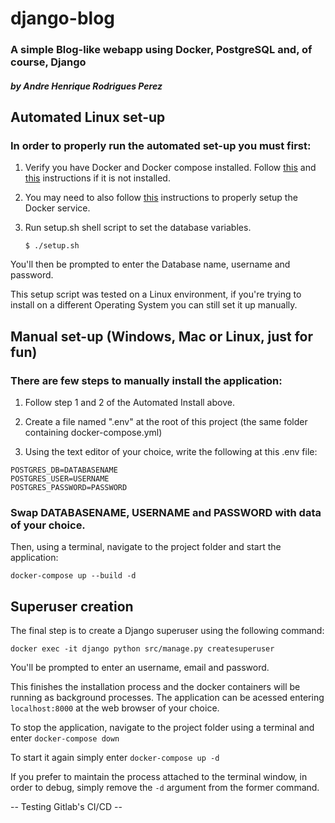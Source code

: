 # django-blog
### **A simple Blog-like webapp using Docker, PostgreSQL and, of course, Django**
#### *by Andre Henrique Rodrigues Perez*

## Automated Linux set-up
### In order to properly run the automated set-up you must first:

1. Verify you have Docker and Docker compose installed. Follow [this](https://docs.docker.com/get-docker/ "Get Docker") and [this](https://docs.docker.com/compose/install/ "Install Docker Compose") instructions if it is not installed.

2. You may need to also follow [this](https://docs.docker.com/engine/install/linux-postinstall/ "Post-installation steps for Linux") instructions to properly setup the Docker service.

3. Run setup.sh shell script to set the database variables.

    `$ ./setup.sh`

You'll then be prompted to enter the Database name, username and password.

This setup script was tested on a Linux environment, if you're trying to install on a different Operating System you can still set it up manually.

## Manual set-up (Windows, Mac or Linux, just for fun)
### There are few steps to manually install the application:

1. Follow step 1 and 2 of the Automated Install above.

2. Create a file named ".env" at the root of this project (the same folder containing docker-compose.yml)

3. Using the text editor of your choice, write the following at this .env file:

`POSTGRES_DB=DATABASENAME`\
`POSTGRES_USER=USERNAME`\
`POSTGRES_PASSWORD=PASSWORD`

### **Swap DATABASENAME, USERNAME and PASSWORD with data of your choice.**

Then, using a terminal, navigate to the project folder and start the application:

`docker-compose up --build -d`

## Superuser creation
The final step is to create a Django superuser using the following command:

`docker exec -it django python src/manage.py createsuperuser`

You'll be prompted to enter an username, email and password.

This finishes the installation process and the docker containers will be running as background processes. The application can be acessed entering `localhost:8000` at the web browser of your choice.

To stop the application, navigate to the project folder using a terminal and enter `docker-compose down`

To start it again simply enter `docker-compose up -d`

If you prefer to maintain the process attached to the terminal window, in order to debug, simply remove the `-d` argument from the former command.

-- Testing Gitlab's CI/CD --